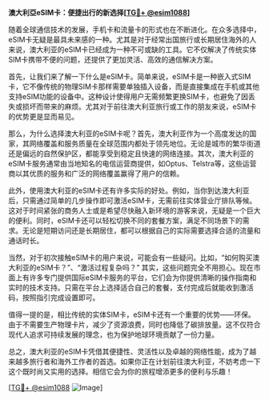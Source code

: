 **澳大利亞eSIM卡：便捷出行的新选择[[TG💪+ @esim1088](https://t.me/s/esim1088)]**

随着全球通信技术的发展，手机卡和流量卡的形式也在不断进化。在众多选择中，eSIM卡无疑是最具未来感的一种。尤其是对于经常出国旅行或长期居住海外的人来说，澳大利亚的eSIM卡已经成为一种不可或缺的工具。它不仅解决了传统实体SIM卡携带不便的问题，还提供了更加灵活、高效的通信解决方案。

首先，让我们来了解一下什么是eSIM卡。简单来说，eSIM卡是一种嵌入式SIM卡，它不像传统的物理SIM卡那样需要单独插入设备，而是直接集成在手机或其他支持eSIM功能的设备中。这种设计使得用户无需频繁更换SIM卡，也避免了因丢失或损坏而带来的麻烦。尤其对于前往澳大利亚旅行或工作的朋友来说，eSIM卡的优势更是显而易见。

那么，为什么选择澳大利亚的eSIM卡呢？首先，澳大利亚作为一个高度发达的国家，其网络覆盖和服务质量在全球范围内都处于领先地位。无论是城市的繁华街道还是偏远的自然保护区，都能享受到稳定且快速的网络连接。其次，澳大利亚的eSIM卡服务通常由当地知名的电信运营商提供，如Optus、Telstra等，这些运营商以其优质的服务和广泛的网络覆盖赢得了用户的信赖。

此外，使用澳大利亚的eSIM卡还有许多实际的好处。例如，当你到达澳大利亚后，只需通过简单的几步操作即可激活eSIM卡，无需前往实体营业厅排队等候。这对于时间紧张的商务人士或是希望尽快融入新环境的游客来说，无疑是一个巨大的便利。同时，eSIM卡还可以轻松切换不同的套餐方案，满足不同场景下的需求。无论是短期访问还是长期居住，都可以根据自己的实际需要选择合适的流量和通话时长。

当然，对于初次接触eSIM卡的用户来说，可能会有一些疑问。比如，“如何购买澳大利亚的eSIM卡？”、“激活过程复杂吗？” 其实，这些问题完全不用担心。现在市面上有许多专门提供国际eSIM卡服务的平台，它们会为你提供清晰的操作指南和实时的技术支持。只需在平台上选择适合自己的套餐，支付完成后就能收到激活码，按照指引完成设置即可。

值得一提的是，相比传统的实体SIM卡，eSIM卡还有一个重要的优势——环保。由于不需要生产物理卡片，减少了资源浪费，同时也降低了碳排放量。这不仅符合现代人追求可持续发展的理念，也为保护地球环境贡献了一份力量。

总之，澳大利亚的eSIM卡凭借其便捷性、灵活性以及卓越的网络性能，成为了越来越多旅行者和海外工作者的首选。如果你正在计划前往澳大利亚，不妨考虑一下这个既时尚又实用的选择。相信它会为你的旅程增添更多的便利与乐趣！

[[TG💪+ @esim1088](https://t.me/s/esim1088) ![Image](https://i.postimg.cc/4NQfJmqS/Snipaste-2025-05-13-00-14-12.png)]